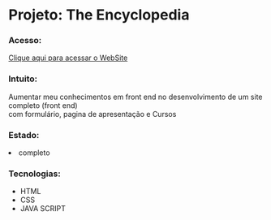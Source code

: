 <h1>Projeto: The Encyclopedia</h1>

<h3>Acesso:</h3>
    <a href="https://jeferson6191.github.io/The-Encyclopedia/" target="_blank">Clique aqui para acessar o WebSite</a>



<h3>Intuito:</h3>

<p>Aumentar meu conhecimentos em front end no desenvolvimento de um site completo (front end)<br> com formulário, pagina de apresentação e Cursos</p>

<H3>Estado:</H3>
<li>completo</li>
<h3>Tecnologias:</h3>

<ul>
    <li>HTML </li>
    <LI>CSS</LI>
    <LI>JAVA SCRIPT</LI>

</ul>
